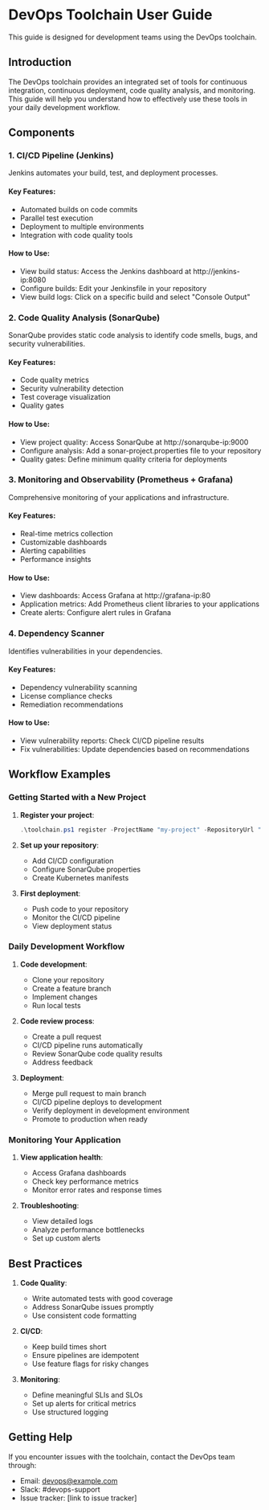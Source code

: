 # DevOps Toolchain User Guide

This guide is designed for development teams using the DevOps toolchain.

## Introduction

The DevOps toolchain provides an integrated set of tools for continuous integration, continuous deployment, code quality analysis, and monitoring. This guide will help you understand how to effectively use these tools in your daily development workflow.

## Components

### 1. CI/CD Pipeline (Jenkins)

Jenkins automates your build, test, and deployment processes.

#### Key Features:
- Automated builds on code commits
- Parallel test execution
- Deployment to multiple environments
- Integration with code quality tools

#### How to Use:
- View build status: Access the Jenkins dashboard at http://jenkins-ip:8080
- Configure builds: Edit your Jenkinsfile in your repository
- View build logs: Click on a specific build and select "Console Output"

### 2. Code Quality Analysis (SonarQube)

SonarQube provides static code analysis to identify code smells, bugs, and security vulnerabilities.

#### Key Features:
- Code quality metrics
- Security vulnerability detection
- Test coverage visualization
- Quality gates

#### How to Use:
- View project quality: Access SonarQube at http://sonarqube-ip:9000
- Configure analysis: Add a sonar-project.properties file to your repository
- Quality gates: Define minimum quality criteria for deployments

### 3. Monitoring and Observability (Prometheus + Grafana)

Comprehensive monitoring of your applications and infrastructure.

#### Key Features:
- Real-time metrics collection
- Customizable dashboards
- Alerting capabilities
- Performance insights

#### How to Use:
- View dashboards: Access Grafana at http://grafana-ip:80
- Application metrics: Add Prometheus client libraries to your applications
- Create alerts: Configure alert rules in Grafana

### 4. Dependency Scanner

Identifies vulnerabilities in your dependencies.

#### Key Features:
- Dependency vulnerability scanning
- License compliance checks
- Remediation recommendations

#### How to Use:
- View vulnerability reports: Check CI/CD pipeline results
- Fix vulnerabilities: Update dependencies based on recommendations

## Workflow Examples

### Getting Started with a New Project

1. **Register your project**:
   ```powershell
   .\toolchain.ps1 register -ProjectName "my-project" -RepositoryUrl "https://github.com/org/my-project" -TeamName "my-team"
   ```

2. **Set up your repository**:
   - Add CI/CD configuration
   - Configure SonarQube properties
   - Create Kubernetes manifests

3. **First deployment**:
   - Push code to your repository
   - Monitor the CI/CD pipeline
   - View deployment status

### Daily Development Workflow

1. **Code development**:
   - Clone your repository
   - Create a feature branch
   - Implement changes
   - Run local tests

2. **Code review process**:
   - Create a pull request
   - CI/CD pipeline runs automatically
   - Review SonarQube code quality results
   - Address feedback

3. **Deployment**:
   - Merge pull request to main branch
   - CI/CD pipeline deploys to development
   - Verify deployment in development environment
   - Promote to production when ready

### Monitoring Your Application

1. **View application health**:
   - Access Grafana dashboards
   - Check key performance metrics
   - Monitor error rates and response times

2. **Troubleshooting**:
   - View detailed logs
   - Analyze performance bottlenecks
   - Set up custom alerts

## Best Practices

1. **Code Quality**:
   - Write automated tests with good coverage
   - Address SonarQube issues promptly
   - Use consistent code formatting

2. **CI/CD**:
   - Keep build times short
   - Ensure pipelines are idempotent
   - Use feature flags for risky changes

3. **Monitoring**:
   - Define meaningful SLIs and SLOs
   - Set up alerts for critical metrics
   - Use structured logging

## Getting Help

If you encounter issues with the toolchain, contact the DevOps team through:
- Email: devops@example.com
- Slack: #devops-support
- Issue tracker: [link to issue tracker]
